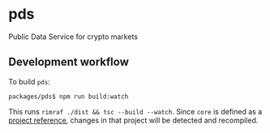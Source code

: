 # pds

Public Data Service for crypto markets

## Development workflow

To build `pds`:

`packages/pds$ npm run build:watch`

This runs `rimraf ./dist && tsc --build --watch`. Since `core` is defined as a [project reference](https://www.typescriptlang.org/docs/handbook/project-references.html), changes in that project will be detected and recompiled.
